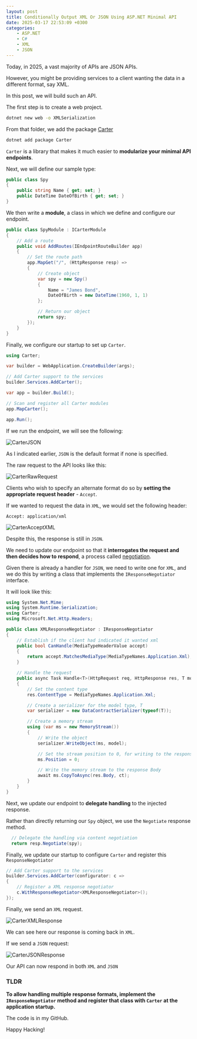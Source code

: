 ```yaml
---
layout: post
title: Conditionally Output XML Or JSON Using ASP.NET Minimal API
date: 2025-03-17 22:53:09 +0300
categories:
    - ASP.NET
    - C#
    - XML
    - JSON
---
```


Today, in 2025, a vast majority of APIs are JSON APIs. 

However, you might be providing services to a client wanting the data in a different format, say XML.

In this post, we will build such an API.

The first step is to create a web project.

```bash
dotnet new web -o XMLSerialization
```

From that folder, we add the package [Carter](https://github.com/CarterCommunity/Carter)

```bash
dotnet add package Carter
```

`Carter` is a library that makes it much easier to **modularize your minimal API endpoints**.

Next, we will define our sample type:

```c#
public class Spy
{
    public string Name { get; set; }
    public DateTime DateOfBirth { get; set; }
}
```

We then write a **module**, a class in which we define and configure our endpoint.

```c#
public class SpyModule : ICarterModule
{
    // Add a route
    public void AddRoutes(IEndpointRouteBuilder app)
    {
        // Set the route path
        app.MapGet("/", (HttpResponse resp) =>
        {
            // Create object
            var spy = new Spy()
            {
                Name = "James Bond",
                DateOfBirth = new DateTime(1960, 1, 1)
            };

            // Return our object
            return spy;
        });
    }
}
```

Finally, we configure our startup to set up `Carter`.

```c#
using Carter;

var builder = WebApplication.CreateBuilder(args);

// Add Carter support to the services
builder.Services.AddCarter();

var app = builder.Build();

// Scan and register all Carter modules
app.MapCarter();

app.Run();
```

If we run the endpoint, we will see the following:

![CarterJSON](../images/2025/03/CarterJSON.png)

As I indicated earlier, `JSON` is the default format if none is specified.

The raw request to the API looks like this:

![CarterRawRequest](../images/2025/03/CarterRawRequest.png)

Clients who wish to specify an alternate format do so by **setting the appropriate request header** - `Accept`.

If we wanted to request the data in `XML`, we would set the following header:

```plaintext
Accept: application/xml
```

![CarterAcceptXML](../images/2025/03/CarterAcceptXML.png)

Despite this, the response is still in `JSON`.

We need to update our endpoint so that it **interrogates the request and then decides how to respond**, a process called [negotiation](https://learn.microsoft.com/en-us/aspnet/web-api/overview/formats-and-model-binding/content-negotiation).

Given there is already a handler for `JSON`, we need to write one for `XML`, and we do this by writing a class that implements the `IResponseNegotiator` interface.

It will look like this:

```c#
using System.Net.Mime;
using System.Runtime.Serialization;
using Carter;
using Microsoft.Net.Http.Headers;

public class XMLResponseNegotiator : IResponseNegotiator
{
    // Establish if the client had indicated it wanted xml
    public bool CanHandle(MediaTypeHeaderValue accept)
    {
        return accept.MatchesMediaType(MediaTypeNames.Application.Xml);
    }

    // Handle the request
    public async Task Handle<T>(HttpRequest req, HttpResponse res, T model, CancellationToken ct)
    {
        // Set the content type
        res.ContentType = MediaTypeNames.Application.Xml;

        // Create a serializer for the model type, T
        var serializer = new DataContractSerializer(typeof(T));

        // Create a memory stream
        using (var ms = new MemoryStream())
        {
            // Write the object
            serializer.WriteObject(ms, model);

            // Set the stream position to 0, for writing to the response
            ms.Position = 0;

            // Write the memory stream to the response Body
            await ms.CopyToAsync(res.Body, ct);
        }
    }
}
```

Next, we update our endpoint to **delegate handling** to the injected response.

Rather than directly returning our `Spy` object, we use the `Negotiate` response method.

```c#
  // Delegate the handling via content negotiation
  return resp.Negotiate(spy);
```

Finally, we update our startup to configure `Carter` and register this `ResponseNegotiator`

```c#
// Add Carter support to the services
builder.Services.AddCarter(configurator: c =>
{
    // Register a XML response negotiator
    c.WithResponseNegotiator<XMLResponseNegotiator>();
});
```

Finally, we send an `XML` request.

![CarterXMLResponse](../images/2025/03/CarterXMLResponse.png)

We can see here our response is coming back in `XML`.

If we send a `JSON` request:

![CarterJSONResponse](../images/2025/03/CarterJSONResponse.png)

Our API can now respond in both `XML` and `JSON`

### TLDR

**To allow handling multiple response formats, implement the `IResponseNegotiator` method and register that class with `Carter` at the application startup.**

The code is in my GitHub.

Happy Hacking!

